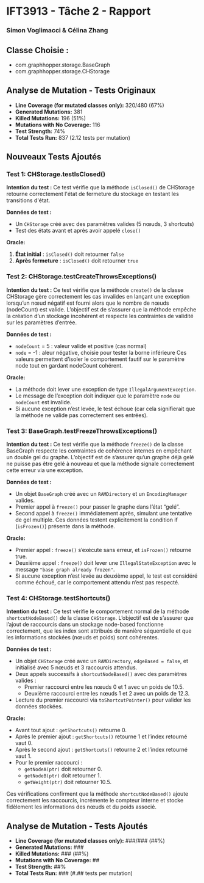 # IFT3913 - Tâche 2 - Rapport
### Simon Voglimacci & Célina Zhang

## Classe Choisie : 
- com.graphhopper.storage.BaseGraph
- com.graphhopper.storage.CHStorage

## Analyse de Mutation - Tests Originaux

- **Line Coverage (for mutated classes only):** 320/480 (67%)
- **Generated Mutations:** 381
- **Killed Mutations:** 196 (51%)
- **Mutations with No Coverage:** 116
- **Test Strength:** 74%
- **Total Tests Run:** 837 (2.12 tests per mutation)

## Nouveaux Tests Ajoutés

### Test 1: CHStorage.testIsClosed()

**Intention du test :**
Ce test vérifie que la méthode `isClosed()` de CHStorage retourne correctement l'état de fermeture du stockage en testant les transitions d'état.

**Données de test :**
- Un `CHStorage` créé avec des paramètres valides (5 nœuds, 3 shortcuts)
- Test des états avant et après avoir appelé `close()`

**Oracle:**
1. **État initial** : `isClosed()` doit retourner `false`
3. **Après fermeture** : `isClosed()` doit retourner `true`

### Test 2: CHStorage.testCreateThrowsExceptions()

**Intention du test :**
Ce test vérifie que la méthode `create()` de la classe CHStorage gère correctement les cas invalides en lançant une exception lorsqu’un nœud négatif est fourni alors que le nombre de nœuds (nodeCount) est valide.
L’objectif est de s’assurer que la méthode empêche la création d’un stockage incohérent et respecte les contraintes de validité sur les paramètres d’entrée.

**Données de test :**
- `nodeCount` = 5 : valeur valide et positive (cas normal)
- `node` = -1 : aleur négative, choisie pour tester la borne inférieure
Ces valeurs permettent d’isoler le comportement fautif sur le paramètre node tout en gardant nodeCount cohérent.

**Oracle:**
- La méthode doit lever une exception de type `IllegalArgumentException`.
- Le message de l’exception doit indiquer que le paramètre `node` ou `nodeCount` est invalide.
- Si aucune exception n’est levée, le test échoue (car cela signifierait que la méthode ne valide pas correctement ses entrées).

### Test 3: BaseGraph.testFreezeThrowsExceptions()

**Intention du test :**
Ce test vérifie que la méthode `freeze()` de la classe BaseGraph respecte les contraintes de cohérence internes en empêchant un double gel du graphe.
L’objectif est de s’assurer qu’un graphe déjà gelé ne puisse pas être gelé à nouveau et que la méthode signale correctement cette erreur via une exception.

**Données de test :**
- Un objet `BaseGraph` créé avec un `RAMDirectory` et un `EncodingManager` valides.
- Premier appel à `freeze()` pour passer le graphe dans l’état “gelé”.
- Second appel à `freeze()` immédiatement après, simulant une tentative de gel multiple.
Ces données testent explicitement la condition if (`isFrozen()`) présente dans la méthode.

**Oracle:**
- Premier appel : `freeze()` s’exécute sans erreur, et `isFrozen()` retourne true.
- Deuxième appel : `freeze()` doit lever une `IllegalStateException` avec le message `"base graph already frozen"`.
- Si aucune exception n’est levée au deuxième appel, le test est considéré comme échoué, car le comportement attendu n’est pas respecté.

### Test 4: CHStorage.testShortcuts()
**Intention du test :**
Ce test vérifie le comportement normal de la méthode `shortcutNodeBased()` de la classe `CHStorage`.
L’objectif est de s’assurer que l’ajout de raccourcis dans un stockage node-based fonctionne correctement, que les index sont attribués de manière séquentielle et que les informations stockées (nœuds et poids) sont cohérentes.

**Données de test :**
- Un objet `CHStorage` créé avec un `RAMDirectory`, `edgeBased = false`, et initialisé avec 5 nœuds et 3 raccourcis attendus.
- Deux appels successifs à `shortcutNodeBased()` avec des paramètres valides :
    - Premier raccourci entre les nœuds 0 et 1 avec un poids de 10.5.
    - Deuxième raccourci entre les nœuds 1 et 2 avec un poids de 12.3.
- Lecture du premier raccourci via `toShortcutPointer()` pour valider les données stockées.

**Oracle:**
- Avant tout ajout : `getShortcuts()` retourne 0.
- Après le premier ajout : `getShortcuts()` retourne 1 et l’index retourné vaut 0.
- Après le second ajout : `getShortcuts()` retourne 2 et l’index retourné vaut 1.
- Pour le premier raccourci :
    - `getNodeA(ptr)` doit retourner 0.
    - `getNodeB(ptr)` doit retourner 1.
    - `getWeight(ptr)` doit retourner 10.5.

Ces vérifications confirment que la méthode `shortcutNodeBased()` ajoute correctement les raccourcis, incrémente le compteur interne et stocke fidèlement les informations des nœuds et du poids associé.

## Analyse de Mutation - Tests Ajoutés

- **Line Coverage (for mutated classes only):** ###/### (##%)
- **Generated Mutations:** ###
- **Killed Mutations:** ### (##%)
- **Mutations with No Coverage:** ##
- **Test Strength:** ##%
- **Total Tests Run:** ### (#.## tests per mutation)

